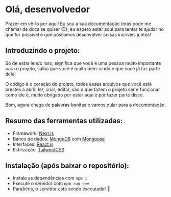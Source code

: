 # Olá, desenvolvedor

Prazer em vê-lo por aqui! Eu sou a sua documentação (mas pode me chamar de docs se quiser 😉), eu espero estar aqui para tentar te ajudar no que for possível e que possamos desenvolver coisas incríveis juntos!

## Introduzindo o projeto:
Só de estar lendo isso, significa que você é uma pessoa muito importante para o projeto, saiba que você é muito bem-vindo e que você já faz parte dele!

O código é o coração do projeto, todos esses arquivos que você está prestes a abrir, ler, criar, editar, são o que fazem o projeto ser e funcionar como ele é, muito obrigado por estar aqui e por fazer parte disso.

Bom, agora chega de palavras bonitas e vamos pular para a documentação.

## Resumo das ferramentas utilizadas:

- Framework: [Next.js](https://nextjs.org/)
- Banco de dados: [MongoDB](https://www.mongodb.com/pt-br) com [Mongoose](https://mongoosejs.com/)
- Interfaces: [React.js](https://react.dev/)
- Estilização: [TailwindCSS](https://tailwindcss.com/)

## Instalação (após baixar o repositório):
- Instale as dependências com `npm i`
- Execute o servidor com `npm run dev`
- Parabéns, o servidor está sendo executado! 🎉
